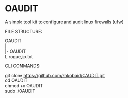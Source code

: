 # OAUDIT
A simple tool kit to configure and audit linux firewalls (ufw)

FILE STRUCTURE: 
  
OAUDIT   
|  
|- OAUDIT   
L rogue_ip.txt

CLI COMMANDS:  
  
git clone https://github.com/shkobaid/OAUDIT.git  
cd OAUDIT  
chmod +x OAUDIT    
sudo ./OAUDIT   
